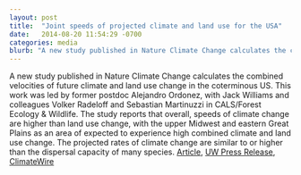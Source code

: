 ```yaml
---
layout: post
title:  "Joint speeds of projected climate and land use for the USA"
date:   2014-08-20 11:54:29 -0700
categories: media
blurb: "A new study published in Nature Climate Change calculates the combined velocities of future climate and land use change in the coterminous US. This work was led by former postdoc Alejandro Ordonez, with Jack Williams and colleagues Volker Radeloff and Sebastian Martinuzzi in CALS/Forest Ecology & Wildlife. The study reports that overall, speeds of climate change are higher than land use change, with the upper Midwest and eastern Great Plains as an area of expected to experience high combined climate and land use change. The projected rates of climate change are similar to or higher than the dispersal capacity of many species. [Article](http://www.nature.com/nclimate/journal/v4/n9/full/nclimate2337.html), [UW Press Release](http://news.wisc.edu/no-one-size-fits-all-approach-in-a-changing-climate-changing-land/), [ClimateWire](http://www.eenews.net/climatewire/2014/08/20/stories/1060004701)"
---
```

A new study published in Nature Climate Change calculates the combined velocities of future climate and land use change in the coterminous US. This work was led by former postdoc Alejandro Ordonez, with Jack Williams and colleagues Volker Radeloff and Sebastian Martinuzzi in CALS/Forest Ecology & Wildlife. The study reports that overall, speeds of climate change are higher than land use change, with the upper Midwest and eastern Great Plains as an area of expected to experience high combined climate and land use change. The projected rates of climate change are similar to or higher than the dispersal capacity of many species. [Article](http://www.nature.com/nclimate/journal/v4/n9/full/nclimate2337.html), [UW Press Release](http://news.wisc.edu/no-one-size-fits-all-approach-in-a-changing-climate-changing-land/), [ClimateWire](http://www.eenews.net/climatewire/2014/08/20/stories/1060004701)
